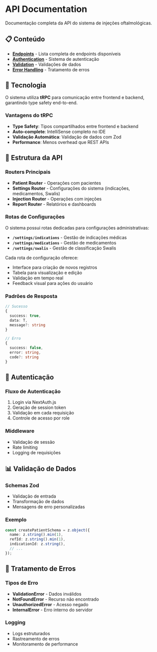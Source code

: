 # API Documentation

Documentação completa da API do sistema de injeções oftalmológicas.

## 📋 Conteúdo

- **[Endpoints](./endpoints.md)** - Lista completa de endpoints disponíveis
- **[Authentication](./authentication.md)** - Sistema de autenticação
- **[Validation](./validation.md)** - Validações de dados
- **[Error Handling](./error-handling.md)** - Tratamento de erros

## 🔌 Tecnologia

O sistema utiliza **tRPC** para comunicação entre frontend e backend, garantindo type safety end-to-end.

### Vantagens do tRPC

- **Type Safety**: Tipos compartilhados entre frontend e backend
- **Auto-complete**: IntelliSense completo no IDE
- **Validação Automática**: Validação de dados com Zod
- **Performance**: Menos overhead que REST APIs

## 📡 Estrutura da API

### Routers Principais

- **Patient Router** - Operações com pacientes
- **Settings Router** - Configurações do sistema (indicações, medicamentos, Swalis)
- **Injection Router** - Operações com injeções
- **Report Router** - Relatórios e dashboards

### Rotas de Configurações

O sistema possui rotas dedicadas para configurações administrativas:

- **`/settings/indications`** - Gestão de indicações médicas
- **`/settings/medications`** - Gestão de medicamentos
- **`/settings/swalis`** - Gestão de classificação Swalis

Cada rota de configuração oferece:
- Interface para criação de novos registros
- Tabela para visualização e edição
- Validação em tempo real
- Feedback visual para ações do usuário

### Padrões de Resposta

```typescript
// Sucesso
{
  success: true,
  data: T,
  message?: string
}

// Erro
{
  success: false,
  error: string,
  code?: string
}
```

## 🔐 Autenticação

### Fluxo de Autenticação

1. Login via NextAuth.js
2. Geração de session token
3. Validação em cada requisição
4. Controle de acesso por role

### Middleware

- Validação de sessão
- Rate limiting
- Logging de requisições

## 📊 Validação de Dados

### Schemas Zod

- Validação de entrada
- Transformação de dados
- Mensagens de erro personalizadas

### Exemplo

```typescript
const createPatientSchema = z.object({
  name: z.string().min(1),
  refId: z.string().min(1),
  indicationId: z.string(),
  // ...
});
```

## 🚨 Tratamento de Erros

### Tipos de Erro

- **ValidationError** - Dados inválidos
- **NotFoundError** - Recurso não encontrado
- **UnauthorizedError** - Acesso negado
- **InternalError** - Erro interno do servidor

### Logging

- Logs estruturados
- Rastreamento de erros
- Monitoramento de performance
